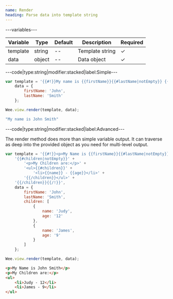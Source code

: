 ```yaml
---
name: Render
heading: Parse data into template string
---
```


---variables---

| Variable | Type | Default | Description | Required |
| -- | -- | -- | -- | -- |
| template | string | -- | Template string | ✓ |
| data | object | -- | Data object | ✓ |

---code|type:string|modifier:stacked|label:Simple---

```javascript
var template = '{{#!}}My name is {{firstName}}{{#lastName|notEmpty}} {{lastName}}{{/lastName}}{{/!}}',
	data = {
		firstName: 'John',
		lastName: 'Smith'
	};

Wee.view.render(template, data);
```

```javascript
"My name is John Smith"
```

---code|type:string|modifier:stacked|label:Advanced---

The render method does more than simple variable output. It can traverse as deep into the provided object as you need for multi-level output.

```javascript
var template = '{{#!}}<p>My Name is {{firstName}}{{#lastName|notEmpty}} {{lastName}}{{/lastName}}</p>' +
	'{{#children|notEmpty}}' +
		'<p>My Children are:</p>' +
		'<ul>{{#children}}' +
			'<li>{{name}} - {{age}}</li>' +
		'{{/children}}</ul>' +
	'{{/children}}{{/!}}',
	data = {
		firstName: 'John',
		lastName: 'Smith',
		children: [
			{
				name: 'Judy',
				age: '12'
			},
			{
				name: 'James',
				age: '9'
			}
		]
	};

Wee.view.render(template, data);
```

```html
<p>My Name is John Smith</p>
<p>My Children are:</p>
<ul>
	<li>Judy - 12</li>
	<li>James - 9</li>
</ul>
```